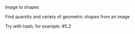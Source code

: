 Image to shapes

Find quantity and variety of geometric shapes from an image


Try with hash, for example: #5.2
